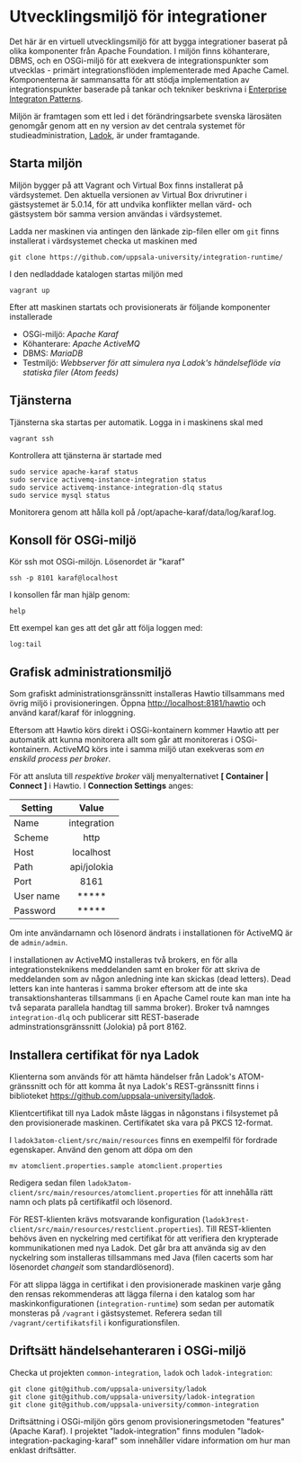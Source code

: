 # Utvecklingsmiljö för integrationer
Det här är en virtuell utvecklingsmiljö för att bygga integrationer baserat på olika komponenter från Apache Foundation. I miljön finns köhanterare, DBMS, och en OSGi-miljö för att exekvera de integrationspunkter som utvecklas - primärt integrationsflöden implementerade med Apache Camel. Komponenterna är sammansatta för att stödja implementation av integrationspunkter baserade på tankar och tekniker beskrivna i [Enterprise Integraton Patterns](http://www.enterpriseintegrationpatterns.com).

Miljön är framtagen som ett led i det förändringsarbete svenska lärosäten genomgår genom att en ny version av det centrala systemet för studieadministration, [Ladok](http://www.ladok.se/ladok/nya-ladok/integrationer/), är under framtagande.

## Starta miljön
Miljön bygger på att Vagrant och Virtual Box finns installerat på värdsystemet. Den aktuella versionen av Virtual Box drivrutiner i gästsystemet är 5.0.14, för att undvika konflikter mellan värd- och gästsystem bör samma version användas i värdsystemet.

Ladda ner maskinen via antingen den länkade zip-filen eller om `git` finns installerat i värdsystemet checka ut maskinen med

	git clone https://github.com/uppsala-university/integration-runtime/

I den nedladdade katalogen startas miljön med

    vagrant up

Efter att maskinen startats och provisionerats är följande komponenter installerade

* OSGi-miljö: *Apache Karaf*
* Köhanterare: *Apache ActiveMQ*
* DBMS: *MariaDB*
* Testmiljö: *Webbserver för att simulera nya Ladok's händelseflöde via statiska filer (Atom feeds)*

## Tjänsterna
Tjänsterna ska startas per automatik. Logga in i maskinens skal med

    vagrant ssh

Kontrollera att tjänsterna är startade med

    sudo service apache-karaf status
    sudo service activemq-instance-integration status
    sudo service activemq-instance-integration-dlq status
    sudo service mysql status

Monitorera genom att hålla koll på /opt/apache-karaf/data/log/karaf.log.

## Konsoll för OSGi-miljö
Kör ssh mot OSGi-milöjn. Lösenordet är "karaf"

    ssh -p 8101 karaf@localhost

I konsollen får man hjälp genom:

    help

Ett exempel kan ges att det går att följa loggen med:

    log:tail


## Grafisk administrationsmiljö
Som grafiskt administrationsgränssnitt installeras Hawtio tillsammans med övrig miljö i provisioneringen. Öppna <http://localhost:8181/hawtio> och använd karaf/karaf för inloggning.

Eftersom att Hawtio körs direkt i OSGi-kontainern kommer Hawtio att per automatik att kunna monitorera allt som går att monitoreras i OSGi-kontainern. ActiveMQ körs inte i samma miljö utan exekveras som *en enskild process per broker*.

För att ansluta till *respektive broker* välj menyalternativet **[ Container | Connect ]** i Hawtio. I **Connection Settings** anges:

| Setting       | Value         |
| ------------- |:-------------:|
| Name          | integration   |
| Scheme        | http          |
| Host          | localhost     |
| Path          | api/jolokia   |
| Port          | 8161          |
| User name     | *****         |
| Password      | *****         |

Om inte användarnamn och lösenord ändrats i installationen för ActiveMQ är de `admin/admin`.

I installationen av ActiveMQ installeras två brokers, en för alla integrationsteknikens meddelanden samt en broker för att skriva de meddelanden som av någon anledning inte kan skickas (dead letters). Dead letters kan inte hanteras i samma broker eftersom att de inte ska transaktionshanteras tillsammans (i en Apache Camel route kan man inte ha två separata parallela handtag till samma broker). Broker två namnges `integration-dlq` och publicerar sitt REST-baserade adminstrationsgränssnitt (Jolokia) på port 8162. 

## Installera certifikat för nya Ladok
Klienterna som används för att hämta händelser från Ladok's ATOM-gränssnitt och för att komma åt nya Ladok's REST-gränssnitt finns i biblioteket <https://github.com/uppsala-university/ladok>.

Klientcertifikat till nya Ladok måste läggas in någonstans i filsystemet på den provisionerade maskinen. Certifikatet ska vara på PKCS 12-format.

I `ladok3atom-client/src/main/resources` finns en exempelfil för fordrade egenskaper. Använd den genom att döpa om den

    mv atomclient.properties.sample atomclient.properties

Redigera sedan filen `ladok3atom-client/src/main/resources/atomclient.properties` för att innehålla rätt namn och plats på certifikatfil och lösenord.

För REST-klienten krävs motsvarande konfiguration (`ladok3rest-client/src/main/resources/restclient.properties`). Till REST-klienten behövs även en nyckelring med certifikat för att verifiera den krypterade kommunikationen med nya Ladok. Det går bra att använda sig av den nyckelring som installeras tillsammans med Java (filen cacerts som har lösenordet *changeit* som standardlösenord).

För att slippa lägga in certifikat i den provisionerade maskinen varje gång den rensas rekommenderas att lägga filerna i den katalog som har maskinkonfigurationen (`integration-runtime`) som sedan per automatik monsteras på `/vagrant` i gästsystemet. Referera sedan till `/vagrant/certifikatsfil` i konfigurationsfilen.

## Driftsätt händelsehanteraren i OSGi-miljö
Checka ut projekten `common-integration`, `ladok` och `ladok-integration`: 

    git clone git@github.com/uppsala-university/ladok
    git clone git@github.com/uppsala-university/ladok-integration
    git clone git@github.com/uppsala-university/common-integration    

Driftsättning i OSGi-miljön görs genom provisioneringsmetoden "features" (Apache Karaf). I projektet "ladok-integration" finns modulen "ladok-integration-packaging-karaf" som innehåller vidare information om hur man enklast driftsätter.